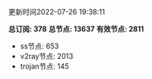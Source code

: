 更新时间2022-07-26 19:38:11

**总订阅: 378**
**总节点: 13637**
**有效节点: 2811**
- ss节点: 653
- v2ray节点: 2013
- trojan节点: 145
